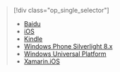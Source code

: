 > [!div class="op_single_selector"]
>- [Baidu](../articles/notification-hubs/notification-hubs-baidu-china-android-notifications-get-started.md)
>- [iOS](../articles/notification-hubs/notification-hubs-ios-apple-push-notification-apns-get-started.md)
>- [Kindle](../articles/notification-hubs/notification-hubs-kindle-amazon-adm-push-notification.md)
>- [Windows Phone Silverlight 8.x](../articles/notification-hubs/notification-hubs-windows-mobile-push-notifications-mpns.md)
>- [Windows Universal Platform](../articles/notification-hubs/notification-hubs-windows-store-dotnet-get-started-wns-push-notification.md)
>- [Xamarin.iOS](../articles/notification-hubs/xamarin-notification-hubs-ios-push-notification-apns-get-started.md)
